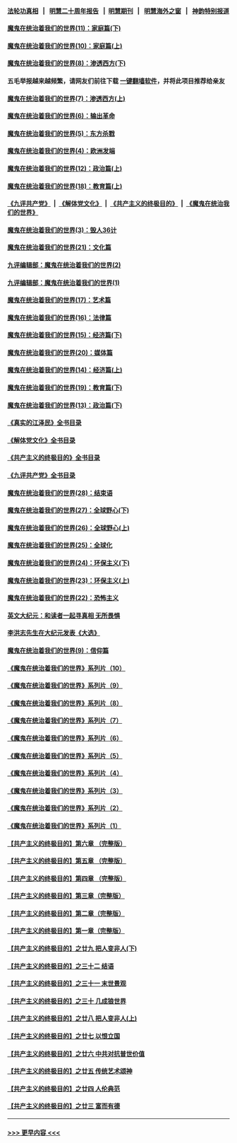 #### [法轮功真相](https://github.com/gfw-breaker/truth/blob/master/README.md?t=0) &nbsp;&nbsp;|&nbsp;&nbsp; [明慧二十周年报告](https://github.com/gfw-breaker/mh-reports/blob/master/README.md?t=0) &nbsp;&nbsp;|&nbsp;&nbsp;[明慧期刊](https://github.com/gfw-breaker/mh-qikan) &nbsp;&nbsp;|&nbsp;&nbsp; [明慧海外之窗](https://github.com/gfw-breaker/mh-news/blob/master/README.md?t=0) &nbsp;&nbsp;|&nbsp;&nbsp; [神韵特别报道](https://github.com/gfw-breaker/mh-news/blob/master/shenyun.md?t=0)
#### [魔鬼在统治着我们的世界(11)：家庭篇(下)](../pages/nsc422/n10440961.md?t=12050101) 
#### [魔鬼在统治着我们的世界(10)：家庭篇(上)](../pages/nsc422/n10435448.md?t=12050101) 
#### [魔鬼在统治着我们的世界(8)：渗透西方(下)](../pages/nsc422/n10429603.md?t=12050101) 
#### 五毛举报越来越频繁，请网友们前往下载 [一键翻墙软件](https://github.com/gfw-breaker/ssr-accounts)，并将此项目推荐给亲友
#### [魔鬼在统治着我们的世界(7)：渗透西方(上)](../pages/nsc422/n10426013.md?t=12050101) 
#### [魔鬼在统治着我们的世界(6)：输出革命](../pages/nsc422/n10421536.md?t=12050101) 
#### [魔鬼在统治着我们的世界(5)：东方杀戮](../pages/nsc422/n10417707.md?t=12050101) 
#### [魔鬼在统治着我们的世界(4)：欧洲发端](../pages/nsc422/n10414890.md?t=12050101) 
#### [魔鬼在统治着我们的世界(12)：政治篇(上)](../pages/nsc422/n10444576.md?t=12050101) 
#### [魔鬼在统治着我们的世界(18)：教育篇(上)](../pages/nsc422/n10526970.md?t=12050101) 
#### [《九评共产党》](https://github.com/begood0513/9ping.md/blob/master/README.md) &nbsp;|&nbsp; [《解体党文化》](../../../../jtdwh.md/blob/master/README.md)  &nbsp;|&nbsp; [《共产主义的终极目的》](../../../../gczydzjmd.md/blob/master/README.md) &nbsp;|&nbsp; [《魔鬼在统治我们的世界》](../../../../mgztzwmdsj.md/blob/master/README.md) 
#### [魔鬼在统治着我们的世界(3)：毁人36计](../pages/nsc422/n10411583.md?t=12050101) 
#### [魔鬼在统治着我们的世界(21)：文化篇](../pages/nsc422/n10597706.md?t=12050101) 
#### [九评编辑部：魔鬼在统治着我们的世界(2)](../pages/nsc422/n10410036.md?t=12050101) 
#### [九评编辑部：魔鬼在统治着我们的世界(1)](../pages/nsc422/n10406825.md?t=12050101) 
#### [魔鬼在统治着我们的世界(17)：艺术篇](../pages/nsc422/n10499093.md?t=12050101) 
#### [魔鬼在统治着我们的世界(16)：法律篇](../pages/nsc422/n10485969.md?t=12050101) 
#### [魔鬼在统治着我们的世界(15)：经济篇(下)](../pages/nsc422/n10469975.md?t=12050101) 
#### [魔鬼在统治着我们的世界(20)：媒体篇](../pages/nsc422/n10586579.md?t=12050101) 
#### [魔鬼在统治着我们的世界(14)：经济篇(上)](../pages/nsc422/n10457370.md?t=12050101) 
#### [魔鬼在统治着我们的世界(19)：教育篇(下)](../pages/nsc422/n10564808.md?t=12050101) 
#### [魔鬼在统治着我们的世界(13)：政治篇(下)](../pages/nsc422/n10448270.md?t=12050101) 
#### [《真实的江泽民》全书目录](../pages/nsc422/n13721399.md?t=12050101) 
#### [《解体党文化》全书目录](../pages/nsc422/n13721157.md?t=12050101) 
#### [《共产主义的终极目的》全书目录](../pages/nsc422/n13721048.md?t=12050101) 
#### [《九评共产党》全书目录](../pages/nsc422/n13708085.md?t=12050101) 
#### [魔鬼在统治着我们的世界(28)：结束语](../pages/nsc422/n10936246.md?t=12050101) 
#### [魔鬼在统治着我们的世界(27)：全球野心(下)](../pages/nsc422/n10928319.md?t=12050101) 
#### [魔鬼在统治着我们的世界(26)：全球野心(上)](../pages/nsc422/n10900318.md?t=12050101) 
#### [魔鬼在统治着我们的世界(25)：全球化](../pages/nsc422/n10788205.md?t=12050101) 
#### [魔鬼在统治着我们的世界(24)：环保主义(下)](../pages/nsc422/n10695307.md?t=12050101) 
#### [魔鬼在统治着我们的世界(23)：环保主义(上)](../pages/nsc422/n10688613.md?t=12050101) 
#### [魔鬼在统治着我们的世界(22)：恐怖主义](../pages/nsc422/n10614727.md?t=12050101) 
#### [英文大纪元：和读者一起寻真相 无所畏惧](../pages/nsc422/n12542027.md?t=12050101) 
#### [李洪志先生在大纪元发表《大选》](../pages/nsc422/n12534746.md?t=12050101) 
#### [魔鬼在统治着我们的世界(9)：信仰篇](../pages/nsc422/n10432159.md?t=12050101) 
#### [《魔鬼在统治着我们的世界》系列片（10）](../pages/nsc422/n12292670.md?t=12050101) 
#### [《魔鬼在统治着我们的世界》系列片（9）](../pages/nsc422/n12290859.md?t=12050101) 
#### [《魔鬼在统治着我们的世界》系列片（8）](../pages/nsc422/n12287445.md?t=12050101) 
#### [《魔鬼在统治着我们的世界》系列片（7）](../pages/nsc422/n12283425.md?t=12050101) 
#### [《魔鬼在统治着我们的世界》系列片（6）](../pages/nsc422/n12282314.md?t=12050101) 
#### [《魔鬼在统治着我们的世界》系列片（5）](../pages/nsc422/n12281419.md?t=12050101) 
#### [《魔鬼在统治着我们的世界》系列片（4）](../pages/nsc422/n12274024.md?t=12050101) 
#### [《魔鬼在统治着我们的世界》系列片（3）](../pages/nsc422/n12271322.md?t=12050101) 
#### [《魔鬼在统治着我们的世界》系列片（2）](../pages/nsc422/n12269049.md?t=12050101) 
#### [《魔鬼在统治着我们的世界》系列片（1）](../pages/nsc422/n12267575.md?t=12050101) 
#### [【共产主义的终极目的】第六章 （完整版）](../pages/nsc422/n11428913.md?t=12050101) 
#### [【共产主义的终极目的】第五章 （完整版）](../pages/nsc422/n11428912.md?t=12050101) 
#### [【共产主义的终极目的】第四章 （完整版）](../pages/nsc422/n11428907.md?t=12050101) 
#### [【共产主义的终极目的】第三章（完整版）](../pages/nsc422/n11428848.md?t=12050101) 
#### [【共产主义的终极目的】第二章（完整版）](../pages/nsc422/n11428831.md?t=12050101) 
#### [【共产主义的终极目的】第一章（完整版）](../pages/nsc422/n11417651.md?t=12050101) 
#### [【共产主义的终极目的】之廿九 把人变非人(下)](../pages/nsc422/n11344140.md?t=12050101) 
#### [【共产主义的终极目的】之三十二 结语](../pages/nsc422/n11360535.md?t=12050101) 
#### [【共产主义的终极目的】之三十一 末世景观](../pages/nsc422/n11351129.md?t=12050101) 
#### [【共产主义的终极目的】之三十 几成狼世界](../pages/nsc422/n11348280.md?t=12050101) 
#### [【共产主义的终极目的】之廿八 把人变非人(上)](../pages/nsc422/n11340492.md?t=12050101) 
#### [【共产主义的终极目的】之廿七 以恨立国](../pages/nsc422/n11336944.md?t=12050101) 
#### [【共产主义的终极目的】之廿六 中共对抗普世价值](../pages/nsc422/n11324785.md?t=12050101) 
#### [【共产主义的终极目的】之廿五 传统艺术颂神](../pages/nsc422/n11296396.md?t=12050101) 
#### [【共产主义的终极目的】之廿四 人伦典范](../pages/nsc422/n11296397.md?t=12050101) 
#### [【共产主义的终极目的】之廿三 富而有德](../pages/nsc422/n11283598.md?t=12050101) 

----
#### [ >>> 更早内容 <<< ](../indexes/nsc422-earlier.md)
